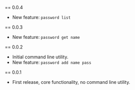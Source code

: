 == 0.0.4
* New feature: `password list`

== 0.0.3
* New feature: `password get name`

== 0.0.2
* Initial command line utility.
* New feature: `password add name pass`

== 0.0.1
* First release, core functionality, no command line utility.

